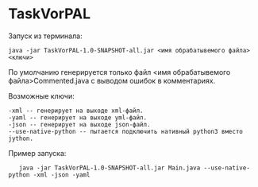 # TaskVorPAL
  Запуск из терминала:
    
    java -jar TaskVorPAL-1.0-SNAPSHOT-all.jar <имя обрабатывемого файла> <ключи>
    
  По умолчанию генерируется только файл <имя обрабатывемого файла>Сommented.java с выводом ошибок в комментариях.
  
  Возможные ключи:
        
    -xml -- генерирует на выходе xml-файл.
    -yaml -- генерирует на выходе yml-файл.
    -json -- генерирует на выходе json-файл.
    --use-native-python -- пытается подключить нативный python3 вместо jython.
    
   Пример запуска:
   
       java -jar TaskVorPAL-1.0-SNAPSHOT-all.jar Main.java --use-native-python -xml -json -yaml
